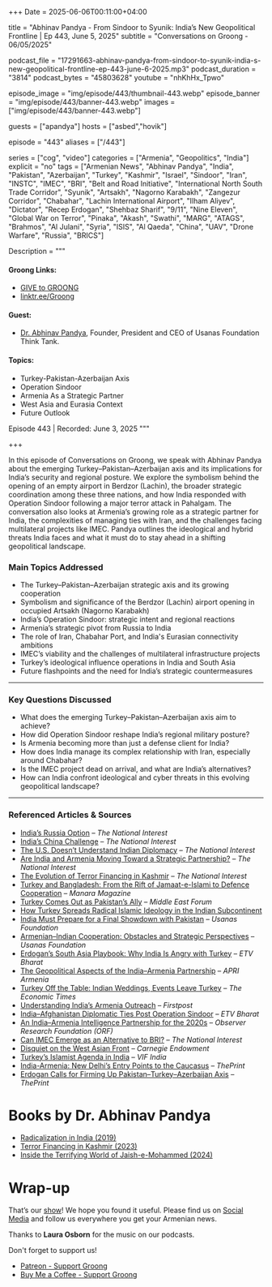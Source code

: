 +++
Date = 2025-06-06T00:11:00+04:00

title = "Abhinav Pandya - From Sindoor to Syunik: India’s New Geopolitical Frontline | Ep 443, June 5, 2025"
subtitle = "Conversations on Groong - 06/05/2025"

podcast_file     = "17291663-abhinav-pandya-from-sindoor-to-syunik-india-s-new-geopolitical-frontline-ep-443-june-6-2025.mp3"
podcast_duration = "3814"
podcast_bytes    = "45803628"
youtube = "nhKhHx_Tpwo"

episode_image = "img/episode/443/thumbnail-443.webp"
episode_banner = "img/episode/443/banner-443.webp"
images = ["img/episode/443/banner-443.webp"]

guests = ["apandya"]
hosts = ["asbed","hovik"]

episode = "443"
aliases = ["/443"]

series = ["cog", "video"]
categories = ["Armenia", "Geopolitics", "India"]
explicit = "no"
tags = ["Armenian News", "Abhinav Pandya", "India", "Pakistan", "Azerbaijan", "Turkey", "Kashmir", "Israel", "Sindoor", "Iran", "INSTC", "IMEC", "BRI", "Belt and Road Initiative", "International North South Trade Corridor", "Syunik", "Artsakh", "Nagorno Karabakh", "Zangezur Corridor", "Chabahar", "Lachin International Airport", "Ilham Aliyev", "Dictator", "Recep Erdogan", "Shehbaz Sharif", "9/11", "Nine Eleven", "Global War on Terror", "Pinaka", "Akash", "Swathi", "MARG", "ATAGS", "Brahmos", "Al Julani", "Syria", "ISIS", "Al Qaeda", "China", "UAV", "Drone Warfare", "Russia", "BRICS"]

Description = """

#### Groong Links:
* [GIVE to GROONG](https://podcasts.groong.org/donate)
* [linktr.ee/Groong](https://linktr.ee/groong)

#### Guest:
* [Dr. Abhinav Pandya](https://podcasts.groong.org/guest/apandya), Founder, President and CEO of Usanas Foundation Think Tank.

#### Topics:
* Turkey-Pakistan-Azerbaijan Axis
* Operation Sindoor
* Armenia As a Strategic Partner
* West Asia and Eurasia Context
* Future Outlook

Episode 443 | Recorded: June 3, 2025
"""

+++

In this episode of Conversations on Groong, we speak with Abhinav Pandya about the emerging Turkey–Pakistan–Azerbaijan axis and its implications for India’s security and regional posture. We explore the symbolism behind the opening of an empty airport in Berdzor (Lachin), the broader strategic coordination among these three nations, and how India responded with Operation Sindoor following a major terror attack in Pahalgam. The conversation also looks at Armenia’s growing role as a strategic partner for India, the complexities of managing ties with Iran, and the challenges facing multilateral projects like IMEC. Pandya outlines the ideological and hybrid threats India faces and what it must do to stay ahead in a shifting geopolitical landscape.

### **Main Topics Addressed**

- The Turkey–Pakistan–Azerbaijan strategic axis and its growing cooperation  
- Symbolism and significance of the Berdzor (Lachin) airport opening in occupied Artsakh (Nagorno Karabakh)
- India’s Operation Sindoor: strategic intent and regional reactions  
- Armenia’s strategic pivot from Russia to India  
- The role of Iran, Chabahar Port, and India's Eurasian connectivity ambitions  
- IMEC’s viability and the challenges of multilateral infrastructure projects  
- Turkey’s ideological influence operations in India and South Asia  
- Future flashpoints and the need for India’s strategic countermeasures

---

### **Key Questions Discussed**

- What does the emerging Turkey–Pakistan–Azerbaijan axis aim to achieve?  
- How did Operation Sindoor reshape India’s regional military posture?  
- Is Armenia becoming more than just a defense client for India?  
- How does India manage its complex relationship with Iran, especially around Chabahar?  
- Is the IMEC project dead on arrival, and what are India’s alternatives?  
- How can India confront ideological and cyber threats in this evolving geopolitical landscape?

---

### **Referenced Articles & Sources**

- [India’s Russia Option](https://nationalinterest.org/feature/indias-russia-option-212015) – *The National Interest*  
- [India’s China Challenge](https://nationalinterest.org/feature/indias-china-challenge-211295) – *The National Interest*  
- [The U.S. Doesn’t Understand Indian Diplomacy](https://nationalinterest.org/feature/us-doesnt-understand-indian-diplomacy-209942) – *The National Interest*  
- [Are India and Armenia Moving Toward a Strategic Partnership?](https://nationalinterest.org/feature/are-india-and-armenia-moving-toward-strategic-partnership-208173) – *The National Interest*  
- [The Evolution of Terror Financing in Kashmir](https://nationalinterest.org/feature/evolution-terror-financing-kashmir-207150) – *The National Interest*  
- [Turkey and Bangladesh: From the Rift of Jamaat-e-Islami to Defence Cooperation](https://manaramagazine.org/2021/12/turkey-and-bangladesh-from-the-rift-of-jamaat-e-islami-to-defence-cooperation/) – *Manara Magazine*  
- [Turkey Comes Out as Pakistan’s Ally](https://www.meforum.org/mef-observer/turkey-comes-out-as-pakistans-ally) – *Middle East Forum*  
- [How Turkey Spreads Radical Islamic Ideology in the Indian Subcontinent](https://www.linkedin.com/pulse/how-t%C3%BCrkiye-spreads-radical-islamic-ideology-indian-raj-%E0%A4%85%E0%A4%AD-%E0%A4%B7-%E0%A4%95-%E0%A4%B0-%E0%A4%9C--hdsif/)  
- [India Must Prepare for a Final Showdown with Pakistan](https://usanasfoundation.com/india-must-prepare-for-a-final-showdown-with-pakistan-another-war-coming-soon) – *Usanas Foundation*  
- [Armenian–Indian Cooperation: Obstacles and Strategic Perspectives](https://usanasfoundation.com/armenian-indian-cooperation-about-obstacles-and-new-strategic-perspectives) – *Usanas Foundation*  
- [Erdogan’s South Asia Playbook: Why India Is Angry with Turkey](https://www.etvbharat.com/en/!international/erdogans-south-asia-playbook-why-india-is-angry-with-turkey-enn25051404514) – *ETV Bharat*  
- [The Geopolitical Aspects of the India–Armenia Partnership](https://apri.institute/the-geopolitical-aspects-of-the-india-armenia-partnership/) – *APRI Armenia*  
- [Turkey Off the Table: Indian Weddings, Events Leave Turkey](https://economictimes.indiatimes.com/nri/visit/turkey-off-the-table-indian-weddings-corporate-events-move-out-over-ankaras-pro-pakistan-stance/articleshow/121323514.cms) – *The Economic Times*  
- [Understanding India’s Armenia Outreach](https://www.firstpost.com/opinion/understanding-indias-armenia-outreach-amid-global-power-play-in-south-caucasus-13579412.html) – *Firstpost*  
- [India–Afghanistan Diplomatic Ties Post Operation Sindoor](https://www.etvbharat.com/en/!international/india-afghanistan-diplomatic-ties-post-operation-sindoor-pakistan-taliban-enn25051604574) – *ETV Bharat*  
- [An India–Armenia Intelligence Partnership for the 2020s](https://www.orfonline.org/research/an-india-armenia-intelligence-partnership-for-the-2020s) – *Observer Research Foundation (ORF)*  
- [Can IMEC Emerge as an Alternative to BRI?](https://nationalinterest.org/feature/can-imec-emerge-alternative-bri-206906) – *The National Interest*  
- [Disquiet on the West Asian Front](https://carnegieendowment.org/middle-east/diwan/2024/10/disquiet-on-the-west-asian-front?lang=en) – *Carnegie Endowment*  
- [Turkey’s Islamist Agenda in India](https://www.vifindia.org/sites/default/files/turkey-s-islamist-agenda-in-india.pdf) – *VIF India*  
- [India-Armenia: New Delhi’s Entry Points to the Caucasus](https://theprint.in/opinion/armenia-buying-indian-weapons/2642025/) – *ThePrint*  
- [Erdogan Calls for Firming Up Pakistan–Turkey–Azerbaijan Axis](https://theprint.in/world/erdogan-calls-for-firming-up-pakistan-turkey-azerbaijan-axis-baku-offers-2-bn-for-islamabad/2640907/) – *ThePrint*

# Books by Dr. Abhinav Pandya

- [Radicalization in India (2019)](https://a.co/d/6IqUFRW)
- [Terror Financing in Kashmir (2023)](https://a.co/d/9suTnNM)
- [Inside the Terrifying World of Jaish-e-Mohammed (2024)](https://a.co/d/j4VJwZ0)

# Wrap-up

That’s our [show](https://podcasts.groong.org/)! We hope you found it useful. Please find us on [Social Media](https://linktr.ee/groong) and follow us everywhere you get your Armenian news.

Thanks to **Laura Osborn** for the music on our podcasts.

Don't forget to support us!
* [Patreon - Support Groong](https://www.patreon.com/ann_groong)
* [Buy Me a Coffee - Support Groong](https://www.buymeacoffee.com/groong)

